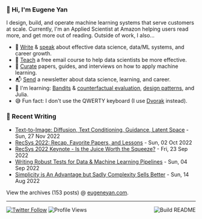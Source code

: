 ### 👋 Hi, I'm Eugene Yan

I design, build, and operate machine learning systems that serve customers at scale. Currently, I'm an Applied Scientist at Amazon helping users read more, and get more out of reading. Outside of work, I also...

- 📝 [Write](https://eugeneyan.com/writing/) & [speak](https://eugeneyan.com/speaking/) about effective data science, data/ML systems, and career growth.
- 🧠 [Teach](https://eugeneyan.com/resources/) a free email course to help data scientists be more effective.
- 📌 [Curate](https://applyingml.com) papers, guides, and interviews on how to apply machine learning.
- 📬 [Send](https://eugeneyan.com/subscribe/) a newsletter about data science, learning, and career.
- 🌱 I'm learning: [Bandits](https://eugeneyan.com/writing/bandits/) & [counterfactual evaluation](https://eugeneyan.com/writing/counterfactual-evaluation/), [design patterns](https://github.com/eugeneyan/design-patterns), and Julia.
- 😅 Fun fact: I don't use the QWERTY keyboard (I use [Dvorak](https://en.wikipedia.org/wiki/Dvorak_keyboard_layout) instead).

### 📝 Recent Writing

<!-- writing starts -->
* [Text-to-Image: Diffusion, Text Conditioning, Guidance, Latent Space](https://eugeneyan.com//writing/text-to-image/) - Sun, 27 Nov 2022
* [RecSys 2022: Recap, Favorite Papers, and Lessons](https://eugeneyan.com//writing/recsys2022/) - Sun, 02 Oct 2022
* [RecSys 2022 Keynote - Is the Juice Worth the Squeeze?](https://eugeneyan.com//speaking/recsys2022-keynote/) - Fri, 23 Sep 2022
* [Writing Robust Tests for Data & Machine Learning Pipelines](https://eugeneyan.com//writing/testing-pipelines/) - Sun, 04 Sep 2022
* [Simplicity is An Advantage but Sadly Complexity Sells Better](https://eugeneyan.com//writing/simplicity/) - Sun, 14 Aug 2022
<!-- writing ends -->

View the archives (<!-- writing_count starts -->153<!-- writing_count ends --> posts) @ [eugeneyan.com](https://eugeneyan.com).

---
[![Twitter Follow](https://img.shields.io/twitter/follow/eugeneyan?label=Follow&style=social)](https://twitter.com/eugeneyan) ![Profile Views](https://gpvc.arturio.dev/eugeneyan)<a href="https://github.com/eugeneyan/eugeneyan/actions"><img src="https://github.com/eugeneyan/eugeneyan/workflows/Build%20README/badge.svg?branch=master" align="right" alt="Build README"></a>
